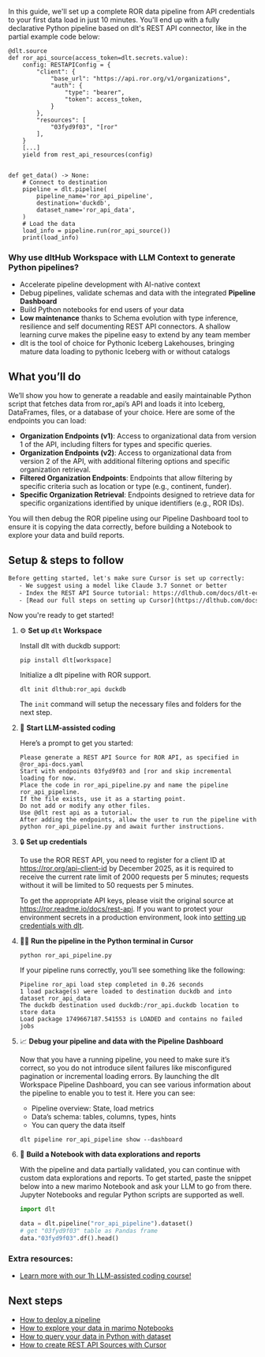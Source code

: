 In this guide, we'll set up a complete ROR data pipeline from API credentials to your first data load in just 10 minutes. You'll end up with a fully declarative Python pipeline based on dlt's REST API connector, like in the partial example code below:

```python-outcome
@dlt.source
def ror_api_source(access_token=dlt.secrets.value):
    config: RESTAPIConfig = {
        "client": {
            "base_url": "https://api.ror.org/v1/organizations",
            "auth": {
                "type": "bearer",
                "token": access_token,
            }
        },
        "resources": [
            "03fyd9f03", "[ror"
        ],
    }
    [...]
    yield from rest_api_resources(config)


def get_data() -> None:
    # Connect to destination
    pipeline = dlt.pipeline(
        pipeline_name='ror_api_pipeline',
        destination='duckdb',
        dataset_name='ror_api_data', 
    )
    # Load the data
    load_info = pipeline.run(ror_api_source())
    print(load_info) 
```

### Why use dltHub Workspace with LLM Context to generate Python pipelines?

- Accelerate pipeline development with AI-native context
- Debug pipelines, validate schemas and data with the integrated **Pipeline Dashboard**
- Build Python notebooks for end users of your data
- **Low maintenance** thanks to Schema evolution with type inference, resilience and self documenting REST API connectors. A shallow learning curve makes the pipeline easy to extend by any team member
- dlt is the tool of choice for Pythonic Iceberg Lakehouses, bringing mature data loading to pythonic Iceberg with or without catalogs

## What you’ll do

We’ll show you how to generate a readable and easily maintainable Python script that fetches data from ror_api’s API and loads it into Iceberg, DataFrames, files, or a database of your choice. Here are some of the endpoints you can load:

- **Organization Endpoints (v1)**: Access to organizational data from version 1 of the API, including filters for types and specific queries.
- **Organization Endpoints (v2)**: Access to organizational data from version 2 of the API, with additional filtering options and specific organization retrieval.
- **Filtered Organization Endpoints**: Endpoints that allow filtering by specific criteria such as location or type (e.g., continent, funder).
- **Specific Organization Retrieval**: Endpoints designed to retrieve data for specific organizations identified by unique identifiers (e.g., ROR IDs).

You will then debug the ROR pipeline using our Pipeline Dashboard tool to ensure it is copying the data correctly, before building a Notebook to explore your data and build reports.

## Setup & steps to follow

```default
Before getting started, let's make sure Cursor is set up correctly:
   - We suggest using a model like Claude 3.7 Sonnet or better
   - Index the REST API Source tutorial: https://dlthub.com/docs/dlt-ecosystem/verified-sources/rest_api/ and add it to context as **@dlt rest api**
   - [Read our full steps on setting up Cursor](https://dlthub.com/docs/dlt-ecosystem/llm-tooling/cursor-restapi#23-configuring-cursor-with-documentation)
```

Now you're ready to get started!

1. ⚙️ **Set up `dlt` Workspace**
    
    Install dlt with duckdb support:
    ```shell
    pip install dlt[workspace]
    ```

    Initialize a dlt pipeline with ROR support.
    ```shell
    dlt init dlthub:ror_api duckdb
    ```

    The `init` command will setup the necessary files and folders for the next step.
    
2. 🤠 **Start LLM-assisted coding**
    
    Here’s a prompt to get you started:
    
    ```prompt
    Please generate a REST API Source for ROR API, as specified in @ror_api-docs.yaml 
    Start with endpoints 03fyd9f03 and [ror and skip incremental loading for now. 
    Place the code in ror_api_pipeline.py and name the pipeline ror_api_pipeline. 
    If the file exists, use it as a starting point. 
    Do not add or modify any other files. 
    Use @dlt rest api as a tutorial. 
    After adding the endpoints, allow the user to run the pipeline with python ror_api_pipeline.py and await further instructions.
    ```

    
3. 🔒 **Set up credentials** 
    
    To use the ROR REST API, you need to register for a client ID at <https://ror.org/api-client-id> by December 2025, as it is required to receive the current rate limit of 2000 requests per 5 minutes; requests without it will be limited to 50 requests per 5 minutes.
    
    To get the appropriate API keys, please visit the original source at https://ror.readme.io/docs/rest-api.
    If you want to protect your environment secrets in a production environment, look into [setting up credentials with dlt](https://dlthub.com/docs/walkthroughs/add_credentials).
    
4. 🏃‍♀️ **Run the pipeline in the Python terminal in Cursor**
    
    ```shell
    python ror_api_pipeline.py
    ```
    
    If your pipeline runs correctly, you’ll see something like the following:
    
    ```shell
    Pipeline ror_api load step completed in 0.26 seconds
    1 load package(s) were loaded to destination duckdb and into dataset ror_api_data
    The duckdb destination used duckdb:/ror_api.duckdb location to store data
    Load package 1749667187.541553 is LOADED and contains no failed jobs
    ```
    
5. 📈 **Debug your pipeline and data with the Pipeline Dashboard**

    Now that you have a running pipeline, you need to make sure it’s correct, so you do not introduce silent failures like misconfigured pagination or incremental loading errors. By launching the dlt Workspace Pipeline Dashboard, you can see various information about the pipeline to enable you to test it. Here you can see:
    - Pipeline overview: State, load metrics
    - Data’s schema: tables, columns, types, hints
    - You can query the data itself
    
    ```shell
    dlt pipeline ror_api_pipeline show --dashboard
    ```
    
6. 🐍 **Build a Notebook with data explorations and reports**

    With the pipeline and data partially validated, you can continue with custom data explorations and reports. To get started, paste the snippet below into a new marimo Notebook and ask your LLM to go from there. Jupyter Notebooks and regular Python scripts are supported as well.

    
    ```python
    import dlt

   data = dlt.pipeline("ror_api_pipeline").dataset()
   # get "03fyd9f03" table as Pandas frame
   data."03fyd9f03".df().head()
    ```

### Extra resources:

- [Learn more with our 1h LLM-assisted coding course!](https://www.youtube.com/watch?v=GGid70rnJuM)

## Next steps

- [How to deploy a pipeline](https://dlthub.com/docs/walkthroughs/deploy-a-pipeline)
- [How to explore your data in marimo Notebooks](https://dlthub.com/docs/general-usage/dataset-access/marimo)
- [How to query your data in Python with dataset](https://dlthub.com/docs/general-usage/dataset-access/dataset)
- [How to create REST API Sources with Cursor](https://dlthub.com/docs/dlt-ecosystem/llm-tooling/cursor-restapi)
